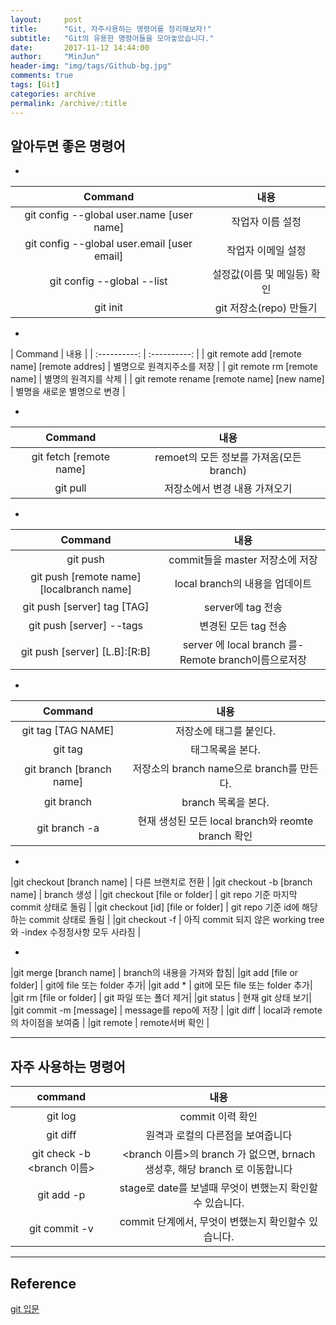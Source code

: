 ```yaml
---
layout:     post
title:      "Git, 자주사용하는 명령어를 정리해보자!"
subtitle:   "Git의 유용한 명령어들을 모아놓았습니다."
date:       2017-11-12 14:44:00
author:     "MinJun"
header-img: "img/tags/Github-bg.jpg"
comments: true
tags: [Git]
categories: archive
permalink: /archive/:title
---
```



## 알아두면 좋은 명령어

* <br>

| Command | 내용 | 
| :----------: | :----------: |
| git config --global user.name [user name] |   작업자 이름 설정 |
| git config --global user.email [user email]|   작업자 이메일 설정 |
| git config --global --list | 설정값(이름 및 메일등) 확인 |
| git init |  git 저장소(repo) 만들기 | <br>

* <br>
 
﻿| Command | 내용 | 
| :----------: | :----------: |
| git remote add [remote name] [remote addres] | 별명으로 원격지주소를 저장 |
| git remote rm [remote name]   |   별명의 원격지를 삭제 |
| git remote rename [remote name] [new name]  | 별명을 새로운 별명으로 변경 | 
 
* <br>
 
| Command | 내용 | 
| :----------: | :----------: |
|git fetch [remote name]    | remoet의 모든 정보를 가져옴(모든 branch) |
| git pull |  저장소에서 변경 내용 가져오기 |

* <br>

| Command | 내용 | 
| :----------: | :----------: | 
| git push | commit들을 master 저장소에 저장﻿ |
| git push [remote name] [localbranch name] |local branch의 내용을 업데이트|
| git push [server] tag [TAG]    |                              server에 tag 전송|
| git push [server] --tags      |                               변경된 모든 tag 전송|
| git push [server] [L.B]:[R:B] |                               server 에 local branch 를-Remote branch이름으로저장 |
 
* <br>                                                                              

| Command | 내용 | 
| :----------: | :----------: |  
| git tag [TAG NAME] |                                              저장소에 태그를 붙인다. |
| git tag             |                                                     태그목록을 본다.|
| git branch [branch name] |                                   저장소의 branch name으로 branch를 만든다. |
| git branch                |                                           branch 목록을 본다.|
| git branch -a              |                                        현재 생성된 모든 local branch와 reomte branch 확인|
                                                                             
* <br>
 
|git checkout [branch name]                     |         다른 브랜치로 전환 |
|git checkout -b [branch name]  |                       branch 생성 |
|git checkout [file or folder]  |                           git repo 기준 마지막 commit 상태로 돌림 |
|git checkout [id] [file or folder]      |               git repo 기준 id에 해당하는 commit 상태로 돌림 |
|git checkout -f      |        아직 commit 되지 않은 working tree와 -index 수정정사항 모두 사라짐 |
 
* <br>
 
|git merge [branch name]                        |         branch의 내용을 가져와 합침|
|git add [file or folder]                        |           git에 file 또는 folder 추가|
|git add *                                        |                   git에 모든 file 또는 folder 추가|
|git rm [file or folder]                           |          git 파일 또는 폴더 제거|
|git status                                         |                현재 git 상태 보기|
|git commit -m [message]   |                             message를 repo에 저장 |
|git diff                   |                                          local과 remote의 차이점을 보여줌 |
|git remote                  |                                      remote서버 확인 |

---


## 자주 사용하는 명령어

| command | 내용 |
| :----: | :----: |
| git log | commit 이력 확인|
| git diff | 원격과 로컬의 다른점을 보여줍니다 |
| git check -b <branch 이름> | <branch 이름>의 branch 가 없으면, brnach 생성후, 해당 branch 로 이동합니다  |
| git add -p | stage로 date를 보낼때 무엇이 변했는지 확인할수 있습니다.|
| git commit -v | commit 단계에서, 무엇이 변했는지 확인할수 있습니다.|

---

## Reference 


[git 입문](https://backlog.com/git-tutorial/kr/stepup/stepup3_1.html) <br>